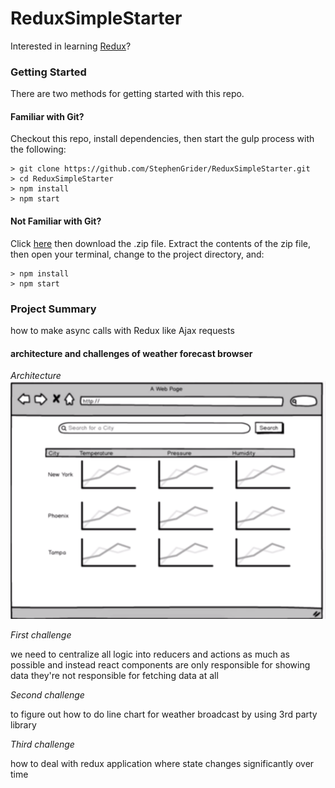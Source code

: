 # ReduxSimpleStarter

Interested in learning [Redux](https://www.udemy.com/react-redux/)?

### Getting Started

There are two methods for getting started with this repo.

#### Familiar with Git?
Checkout this repo, install dependencies, then start the gulp process with the following:

```
> git clone https://github.com/StephenGrider/ReduxSimpleStarter.git
> cd ReduxSimpleStarter
> npm install
> npm start
```

#### Not Familiar with Git?
Click [here](https://github.com/StephenGrider/ReactStarter/releases) then download the .zip file.  Extract the contents of the zip file, then open your terminal, change to the project directory, and:

```
> npm install
> npm start
```

### Project Summary
how to make async calls with Redux like Ajax requests

#### architecture and challenges of weather forecast browser
*Architecture*
![](ref/mockup.png)

*First challenge*

we need to centralize all logic into reducers and actions as much as possible and instead react components are only responsible for showing data they're not responsible for fetching data at all

*Second challenge*

to figure out how to do line chart for weather broadcast by using 3rd party library

*Third challenge*

how to deal with redux application where state changes significantly over time
